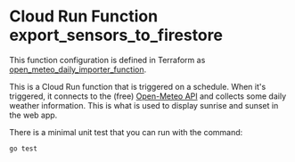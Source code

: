 # Cloud Run Function export_sensors_to_firestore

This function configuration is defined in Terraform as [open_meteo_daily_importer_function](/terraform/cloudrun_open_meteo_functions.tf).

This is a Cloud Run function that is triggered on a schedule.  When it's triggered, it connects to the (free) [Open-Meteo API](https://open-meteo.com/) and collects some daily weather information. This is what is used to display sunrise and sunset in the web app.

There is a minimal unit test that you can run with the command:

```shell
go test
```